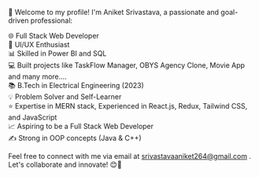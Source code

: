 👋 Welcome to my profile! I'm Aniket Srivastava, a passionate and goal-driven professional:

🌐 Full Stack Web Developer  
🎨 UI/UX Enthusiast  
📊 Skilled in Power BI and SQL  
💻 Built projects like TaskFlow Manager, OBYS Agency Clone, Movie App and many more....  
📚 B.Tech in Electrical Engineering (2023)  
💡 Problem Solver and Self-Learner  
⭐ Expertise in MERN stack, Experienced in React.js, Redux, Tailwind CSS, and JavaScript  
📈 Aspiring to be a Full Stack Web Developer  
✍️ Strong in OOP concepts (Java & C++)  

Feel free to connect with me via email at srivastavaaniket264@gmail.com . Let's collaborate and innovate! 😊🚀
